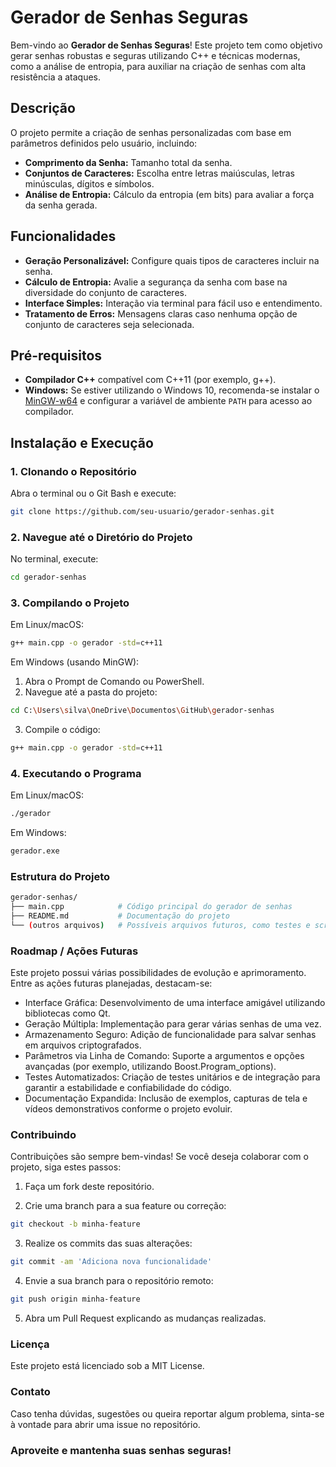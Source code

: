 # Gerador de Senhas Seguras

Bem-vindo ao **Gerador de Senhas Seguras**! Este projeto tem como objetivo gerar senhas robustas e seguras utilizando C++ e técnicas modernas, como a análise de entropia, para auxiliar na criação de senhas com alta resistência a ataques.

## Descrição

O projeto permite a criação de senhas personalizadas com base em parâmetros definidos pelo usuário, incluindo:
- **Comprimento da Senha:** Tamanho total da senha.
- **Conjuntos de Caracteres:** Escolha entre letras maiúsculas, letras minúsculas, dígitos e símbolos.
- **Análise de Entropia:** Cálculo da entropia (em bits) para avaliar a força da senha gerada.

## Funcionalidades

- **Geração Personalizável:** Configure quais tipos de caracteres incluir na senha.
- **Cálculo de Entropia:** Avalie a segurança da senha com base na diversidade do conjunto de caracteres.
- **Interface Simples:** Interação via terminal para fácil uso e entendimento.
- **Tratamento de Erros:** Mensagens claras caso nenhuma opção de conjunto de caracteres seja selecionada.

## Pré-requisitos

- **Compilador C++** compatível com C++11 (por exemplo, g++).
- **Windows:** Se estiver utilizando o Windows 10, recomenda-se instalar o [MinGW-w64](https://mingw-w64.org/doku.php) e configurar a variável de ambiente `PATH` para acesso ao compilador.

## Instalação e Execução

### 1. Clonando o Repositório

Abra o terminal ou o Git Bash e execute:

```bash
git clone https://github.com/seu-usuario/gerador-senhas.git
```

### 2. Navegue até o Diretório do Projeto

No terminal, execute:
```bash
cd gerador-senhas
```

### 3. Compilando o Projeto

Em Linux/macOS:
```bash
g++ main.cpp -o gerador -std=c++11
```

Em Windows (usando MinGW):

1. Abra o Prompt de Comando ou PowerShell.
2. Navegue até a pasta do projeto:
```bash
cd C:\Users\silva\OneDrive\Documentos\GitHub\gerador-senhas
```
3. Compile o código:
```bash
g++ main.cpp -o gerador -std=c++11
```

### 4. Executando o Programa

Em Linux/macOS:
```bash
./gerador
```
Em Windows:
```bash
gerador.exe
```
### Estrutura do Projeto
```bash
gerador-senhas/
├── main.cpp            # Código principal do gerador de senhas
├── README.md           # Documentação do projeto
└── (outros arquivos)   # Possíveis arquivos futuros, como testes e scripts
```

### Roadmap / Ações Futuras
Este projeto possui várias possibilidades de evolução e aprimoramento. Entre as ações futuras planejadas, destacam-se:

- Interface Gráfica: Desenvolvimento de uma interface amigável utilizando bibliotecas como Qt.
- Geração Múltipla: Implementação para gerar várias senhas de uma vez.
- Armazenamento Seguro: Adição de funcionalidade para salvar senhas em arquivos criptografados.
- Parâmetros via Linha de Comando: Suporte a argumentos e opções avançadas (por exemplo, utilizando Boost.Program_options).
- Testes Automatizados: Criação de testes unitários e de integração para garantir a estabilidade e confiabilidade do código.
- Documentação Expandida: Inclusão de exemplos, capturas de tela e vídeos demonstrativos conforme o projeto evoluir.

### Contribuindo
Contribuições são sempre bem-vindas! Se você deseja colaborar com o projeto, siga estes passos:

1. Faça um fork deste repositório.

2. Crie uma branch para a sua feature ou correção:
```bash
git checkout -b minha-feature
```
3. Realize os commits das suas alterações:
```bash
git commit -am 'Adiciona nova funcionalidade'
```
4. Envie a sua branch para o repositório remoto:
```bash
git push origin minha-feature
```
5. Abra um Pull Request explicando as mudanças realizadas.

### Licença

Este projeto está licenciado sob a MIT License.

### Contato

Caso tenha dúvidas, sugestões ou queira reportar algum problema, sinta-se à vontade para abrir uma issue no repositório.

### Aproveite e mantenha suas senhas seguras! 



